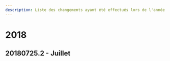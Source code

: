 ```yaml
---
description: Liste des changements ayant été effectués lors de l'année 2018.
---
```


# 2018

## 20180725.2 - Juillet

### 



